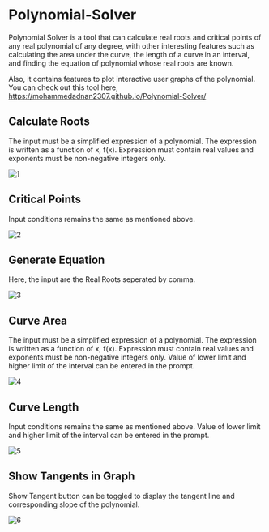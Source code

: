 # Polynomial-Solver

Polynomial Solver is a tool that can calculate real roots and critical points of any real polynomial of any degree, with other interesting features such as calculating the area under the curve, the length of a curve in an interval, and finding the equation of polynomial whose real roots are known.

Also, it contains features to plot interactive user graphs of the polynomial. You can check out this tool here,
https://mohammedadnan2307.github.io/Polynomial-Solver/

## Calculate Roots

The input must be a simplified expression of a polynomial. The expression is written as a function of x, f(x). Expression must contain real values and exponents must be non-negative integers only.

![1](https://user-images.githubusercontent.com/55001351/136073196-71211c86-93be-4146-a6b4-5d9fd5703124.JPG)

## Critical Points

Input conditions remains the same as mentioned above. 

![2](https://user-images.githubusercontent.com/55001351/136074321-a7a4d003-257f-4a5b-8cf1-949633362bb7.JPG)

## Generate Equation

Here, the input are the Real Roots seperated by comma.

![3](https://user-images.githubusercontent.com/55001351/136084811-00feaac2-a1ba-433b-b210-4e491937b9e3.JPG)

## Curve Area

The input must be a simplified expression of a polynomial. The expression is written as a function of x, f(x). Expression must contain real values and exponents must be non-negative integers only. Value of lower limit and higher limit of the interval can be entered in the prompt.

![4](https://user-images.githubusercontent.com/55001351/136085277-346f391d-75f3-4053-bd37-c701953adac2.JPG)

## Curve Length

Input conditions remains the same as mentioned above. Value of lower limit and higher limit of the interval can be entered in the prompt.

![5](https://user-images.githubusercontent.com/55001351/136085531-a1daa11c-ce37-402e-b71e-2453b6c2cc10.JPG)

## Show Tangents in Graph

Show Tangent button can be toggled to display the tangent line and corresponding slope of the polynomial.

![6](https://user-images.githubusercontent.com/55001351/136085796-1fde6154-2e5b-404d-9e4f-5a3dcacd4541.JPG)

